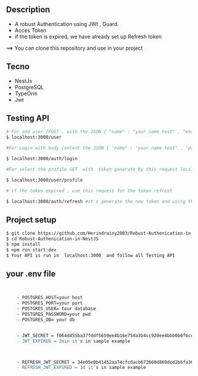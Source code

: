 
## Description
* A robust Authentication using JWt , Guard.
* Acces Token 
* if the token is expired, we have already set up Refresh token

==> You can clone this repository and use in your project

## Tecno
- NestJs
- PostgreSQL
- TypeOrm
- Jwt

## Testing API

```bash 
# For add user (POST , with the JSON { "name" : "your name test" , "email" : "your email test" , "password" : "your password test"})
$ localhost:3000/user 

#For Login with body content the JSON { "name" : "your name test" , "password" : "your password test"}

$ localhost:3000/auth/login

#For select the profile GET  with  token generate by this request localhost:3000/auth/login

$ localhost:3000/user/profile

# if the token expired , use this request for the token refresh

$ localhost:3000/auth/refresh #it's generate the new token and using this refresh token in localhost:3000/auth/login (it's work!!!!!)

```

## Project setup

```bash
$ git clone https://github.com/Herindrainy2003/Robust-Authenication-in-NestJS.git
$ cd Robust-Authenication-in-NestJS
$ npm install
$ npm run start:dev
$ Your API is run in  localhost:3000  and follow all Testing API
```
## your .env file 

```bash


    - POSTGRES_HOST=your host
    - POSTGRES_PORT=your port
    - POSTGRES_USER= tour database
    - POSTGRES_PASSWORD=your pwd
    - POSTGRES_DB= your db


    - JWT_SECRET = f064d455ba37fddf5659ee4b16e75da3b4cc920ee4bbb0b0f6cdd17574e62a38fab1f73bd5b86a4cb90b39478f995d6e545960f03d2602f67bcdbbe26e9a5120 it's in sample example
    - JWT_EXPIRED = 2min it's in sample example



    - REFRESH_JWT_SECRET = 34e05e0b41452aa74cfcdacb672660d869dcd2b6fa36245d4fc4f4735c70b839 it's in sample example
    - REFRESH_JWT_EXPIRED = 1d it's in sample example
```